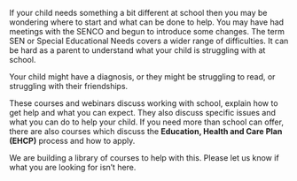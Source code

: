 If your child needs something a bit different at school then you may be wondering where to start and what can be done to help. You may have had meetings with the SENCO and begun to introduce some changes. The term SEN or Special Educational Needs covers a wider range of difficulties. It can be hard as a parent to understand what your child is struggling with at school.

Your child might have a diagnosis, or they might be struggling to read, or struggling with their friendships.

These courses and webinars discuss working with school, explain how to get help and what you can expect. They also discuss specific issues and what you can do to help your child. If you need more than school can offer, there are also courses which discuss the **Education, Health and Care Plan (EHCP)** process and how to apply. 

We are building a library of courses to help with this. Please let us know if what you are looking for isn’t here.